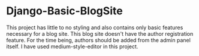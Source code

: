 # Django-Basic-BlogSite
This project has little to no styling and also contains only basic features necessary for a blog site.
This blog site doesn't have the author registration feature. For the time being, authors should be added from the admin panel itself.
I have used medium-style-editor in this project.
